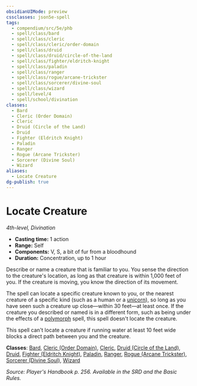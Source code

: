 ```yaml
---
obsidianUIMode: preview
cssclasses: json5e-spell
tags:
  - compendium/src/5e/phb
  - spell/class/bard
  - spell/class/cleric
  - spell/class/cleric/order-domain
  - spell/class/druid
  - spell/class/druid/circle-of-the-land
  - spell/class/fighter/eldritch-knight
  - spell/class/paladin
  - spell/class/ranger
  - spell/class/rogue/arcane-trickster
  - spell/class/sorcerer/divine-soul
  - spell/class/wizard
  - spell/level/4
  - spell/school/divination
classes:
  - Bard
  - Cleric (Order Domain)
  - Cleric
  - Druid (Circle of the Land)
  - Druid
  - Fighter (Eldritch Knight)
  - Paladin
  - Ranger
  - Rogue (Arcane Trickster)
  - Sorcerer (Divine Soul)
  - Wizard
aliases:
  - Locate Creature
dg-publish: true
---
```

# Locate Creature
*4th-level, Divination*  

- **Casting time:** 1 action
- **Range:** Self
- **Components:** V, S, a bit of fur from a bloodhound
- **Duration:** Concentration, up to 1 hour

Describe or name a creature that is familiar to you. You sense the direction to the creature's location, as long as that creature is within 1,000 feet of you. If the creature is moving, you know the direction of its movement.

The spell can locate a specific creature known to you, or the nearest creature of a specific kind (such as a human or a [unicorn](/Admin/CLI/bestiary/celestial/unicorn.md)), so long as you have seen such a creature up close—within 30 feet—at least once. If the creature you described or named is in a different form, such as being under the effects of a [polymorph](/Admin/CLI/spells/polymorph.md) spell, this spell doesn't locate the creature.

This spell can't locate a creature if running water at least 10 feet wide blocks a direct path between you and the creature.

**Classes**: [Bard](/Admin/CLI/classes/bard.md), [Cleric (Order Domain)](/Admin/CLI/classes/cleric-order-domain-tce.md), [Cleric](/Admin/CLI/classes/cleric.md), [Druid (Circle of the Land)](/Admin/CLI/classes/druid-circle-of-the-land.md), [Druid](/Admin/CLI/classes/druid.md), [Fighter (Eldritch Knight)](/Admin/CLI/classes/fighter-eldritch-knight.md), [Paladin](/Admin/CLI/classes/paladin.md), [Ranger](/Admin/CLI/classes/ranger.md), [Rogue (Arcane Trickster)](/Admin/CLI/classes/rogue-arcane-trickster.md), [Sorcerer (Divine Soul)](/Admin/CLI/classes/sorcerer-divine-soul-xge.md), [Wizard](/Admin/CLI/classes/wizard.md)

*Source: Player's Handbook p. 256. Available in the SRD and the Basic Rules.*